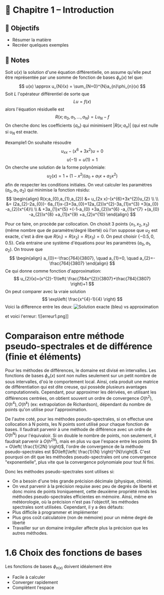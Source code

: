 # 📘 Chapitre 1 – Introduction

## 🎯 Objectifs
- Résumer la matière
- Recréer quelques exemples

## 📝 Notes
Soit $u(x)$ la solution d'une équation différentielle, on assume qu'elle peut être représentée par une somme de fonction de bases $\phi_{n}(x)$  tel que:
$$
u(x) \approx u_{N}(x) = \sum_{N=0}^{N}a_{n}\phi_{n}(x)
$$
Soit $L$ l'opérateur différentiel de sorte que
$$
Lu = f(x)
$$
alors l'équation résiduelle est
$$
R(x;a_{0},a_{1},\dots,a_{N}) = Lu_{N}-f
$$
On cherche donc les coefficients $\{ a_{n} \}$ qui minimisent $|R(x;a_{n})|$ (qui est nulle si $u_{N}$ est exacte.

#example1
On souhaite résoudre 
$$
u_{x x}-(x^{6}+3x^{2})u = 0
$$
$$
u(-1)=u(1) = 1
$$
On cherche une solution de la forme polynômiale:
$$u_{2}(x)=1+(1-x^{2})(a_{0}+a_{1}x+a_{2}x^{2})$$
afin de respecter les conditions initiales. On veut calculer les paramètres $(a_{0},a_{1},a_{2})$ qui minimise la fonction résidu:
$$
\begin{align}
R(x;a_{0},a_{1},a_{2}) &= u_{2x x}-(x^{6}+3x^{2})u_{2} \\ \\
&= (2a_{2}-2a_{0})- 6a_{1}x-(3+3a_{0}+12a_{2})x^{2}-3a_{1}x^{3} +3(a_{0} -a_{2})x^{4}\\ \\
& +3a_{1}x^{5} +(-1-a_{0} +3a_{2})x^{6} -a_{1}x^{7} +(a_{0} -a_{2})x^{8} +a_{1}x^{9} +a_{2}x^{10}
\end{align}
$$


Pour ce faire, on procède par collocation. On choisit 3 points $\{ x_{1},x_{2},x_{3} \}$ (même nombre que de paramètre/degré liberté) où l'on suppose que $u_{2}$ est exacte, c'est à dire que $R(x_{1})=R(x_{2})=R(x_{3}) =0$. On peut choisir $\{ -0.5,0,0.5 \}$. Cela entraine une système d'équations pour les paramètres $(a_{0},a_{1},a_{2})$. On trouve que 
$$
\begin{align}
a_{0}=-\frac{764}{3807}, \quad a_{1}=0, \quad a_{2}=-\frac{764}{3807}
\end{align}
$$
Ce qui donne comme fonction d'approximation:
$$
u_{2}(x)=(x^{2}-1)\left( \frac{784x^{2}}{3807}+\frac{784}{3807} \right)+1
$$
On peut comparer avec la vraie solution
$$
\exp\left( \frac{x^{4}-1}{4} \right)
$$
Voici la difference entre les deux:
![Solution exacte (bleu) vs approximation](uexact_vs_u2.png)

et voici l'erreur:
![[erreur1.png]]

# Comparaison entre méthode pseudo-spectrales et de différence (finie et éléments)

Pour les méthodes de différences, le domaine est divisé en intervalles. Les fonctions de bases $\phi _{n}(x)$ sont non nulles  seulement sur un petit nombre de sous intervalles, d'où le comportement local. Ainsi, cela produit une matrice de différentiation qui est dite creuse, qui possède plusieurs avantages computationnels. Cependant, pour approximer les dérivées, en utilisant les différences centrées, on obtient souvent un ordre de convergence $O(h^{2}),O(h^{4}), O(h^{k})$  (ex: extrapolation de Richardson), dépendant du nombre de points qu'on utilise pour l'approximation.

De l'autre coté, pour les méthodes pseudo-spectrales, si on effectue une collocation à N points, les N points sont utilisé pour chaque fonction de bases. Il faudrait parvenir à une méthode de différence avec un ordre de $O(h^{N})$ pour l'équivaloir. Si on double le nombre de points, non seulement, il faudrait parvenir à $O(h^{2N})$, mais en plus vu que l'espace entre les points $h = O\left( \frac{1}{2N} \right)$, l'ordre de convergence de la méthode pseudo-spectrales  est $O\left[\left( \frac{1}{N} \right)^{N}\right]$. C'est pourquoi on dit que les méthodes pseudo-spectrales ont une convergence "exponentielle", plus vite que la convergence polynomiale pour tout $N$ fini.

Donc les méthodes pseudo-spectrales sont utilises si:
- On a besoin d'une très grande précision décimale (physique, chimie).
- On veut parvenir à la précision requise avec peu de degrés de liberté et donc moins de points
Ironiquement, cette deuxième propriété rends les méthodes pseudo-spectrales efficientes en mémoire. Ainsi, même en météorologie, où la précision n'est pas l'objectif, les méthodes spectrales sont utilisées. 
Cependant, il y a des défauts:
- Plus difficile à programmer et implémenter
- Plus gros coût calculatoire (non de mémoire) pour un même degré de liberté
- Travailler sur un domaine  irrégulier affecte plus la précision que les autres méthodes.

# 1.6 Choix des fonctions de bases

Les fonctions de bases $\phi_{n(x)}$ doivent idéalement être
- Facile à calculer
- Converger rapidement
- Complètent l'espace



